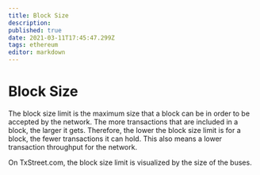 ```yaml
---
title: Block Size
description: 
published: true
date: 2021-03-11T17:45:47.299Z
tags: ethereum
editor: markdown
---
```


# Block Size
The block size limit is the maximum size that a block can be in order to be accepted by the network. The more transactions that are included in a block, the larger it gets. Therefore, the lower the block size limit is for a block, the fewer transactions it can hold. This also means a lower transaction throughput for the network.

On TxStreet.com, the block size limit is visualized by the size of the buses.
